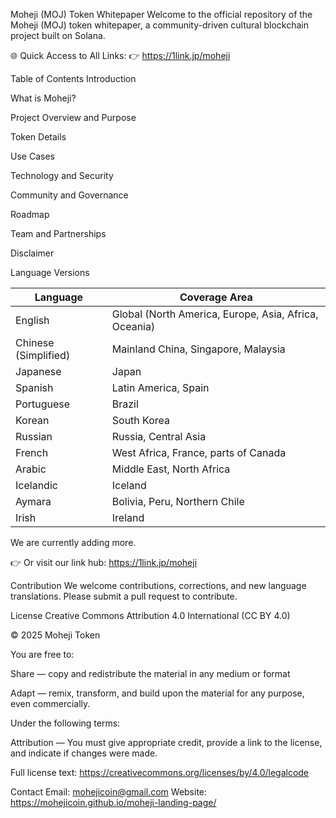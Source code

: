 Moheji (MOJ) Token Whitepaper
Welcome to the official repository of the Moheji (MOJ) token whitepaper, a community-driven cultural blockchain project built on Solana.

🌐 Quick Access to All Links:
👉 https://1link.jp/moheji

Table of Contents
Introduction

What is Moheji?

Project Overview and Purpose

Token Details

Use Cases

Technology and Security

Community and Governance

Roadmap

Team and Partnerships

Disclaimer

 Language Versions

| Language              | Coverage Area                                      |
|-----------------------|---------------------------------------------------|
| English               | Global (North America, Europe, Asia, Africa, Oceania) |
| Chinese (Simplified)   | Mainland China, Singapore, Malaysia               |
| Japanese              | Japan                                             |
| Spanish               | Latin America, Spain                              |
| Portuguese            | Brazil                                            |
| Korean                | South Korea                                       |
| Russian               | Russia, Central Asia                              |
| French                | West Africa, France, parts of Canada              |
| Arabic                | Middle East, North Africa                         |
| Icelandic             | Iceland                                           |
| Aymara                | Bolivia, Peru, Northern Chile                     |
| Irish                 | Ireland                                           |

We are currently adding more.

👉 Or visit our link hub: https://1link.jp/moheji

Contribution
We welcome contributions, corrections, and new language translations.
Please submit a pull request to contribute.

License
Creative Commons Attribution 4.0 International (CC BY 4.0)

© 2025 Moheji Token

You are free to:

Share — copy and redistribute the material in any medium or format

Adapt — remix, transform, and build upon the material for any purpose, even commercially.

Under the following terms:

Attribution — You must give appropriate credit, provide a link to the license, and indicate if changes were made.

Full license text:
https://creativecommons.org/licenses/by/4.0/legalcode

Contact
Email: mohejicoin@gmail.com
Website: https://mohejicoin.github.io/moheji-landing-page/

